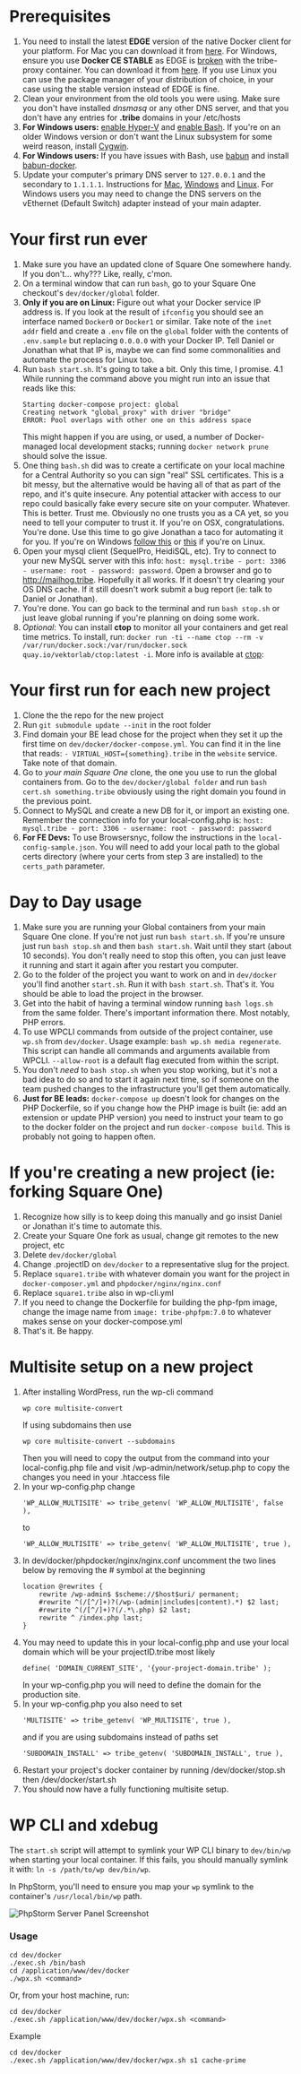 # Prerequisites

1. You need to install the latest **EDGE** version of the native Docker client for your platform. For Mac you can 
download it from [here](https://store.docker.com/editions/community/docker-ce-desktop-mac). For Windows, ensure you use **Docker CE STABLE** as EDGE is [broken](https://github.com/docker/for-win/issues/1829) with the tribe-proxy container. You can download it from [here](https://store.docker.com/editions/community/docker-ce-desktop-windows). If you use Linux you can use the package manager of your distribution of choice, in your case using the stable version instead of EDGE is fine.
2. Clean your environment from the old tools you were using. Make sure you don't have installed _dnsmasq_ or any other DNS server, and that you don't have any entries for **.tribe** domains in your /etc/hosts
3. **For Windows users:** [enable Hyper-V](https://docs.microsoft.com/en-us/virtualization/hyper-v-on-windows/quick-start/enable-hyper-v) and [enable Bash](https://msdn.microsoft.com/en-us/commandline/wsl/install_guide?f=255&MSPPError=-2147217396). If you're on an older Windows version or don't want the Linux subsystem for some weird reason, install [Cygwin](https://www.cygwin.com/).
4. **For Windows users:** If you have issues with Bash, use [babun](https://github.com/babun/babun) and install [babun-docker](https://github.com/tiangolo/babun-docker).
5. Update your computer's primary DNS server to `127.0.0.1` and the secondary to `1.1.1.1`. Instructions for [Mac](http://osxdaily.com/2015/12/05/change-dns-server-settings-mac-os-x/), [Windows](https://www.windowscentral.com/how-change-your-pcs-dns-settings-windows-10) and [Linux](https://support.rackspace.com/how-to/changing-dns-settings-on-linux/). For Windows users you may need to change the DNS servers on the vEthernet (Default Switch) adapter instead of your main adapter.

# Your first run ever

1. Make sure you have an updated clone of Square One somewhere handy. If you don't… why??? Like, really, c'mon.
2. On a terminal window that can run `bash`, go to your Square One checkout's `dev/docker/global` folder. 
3. **Only if you are on Linux:** Figure out what your Docker service IP address is. If you look at the result of `ifconfig` you should see an interface named `Docker0` or `Docker1` or similar. Take note of the `inet addr` field and create a `.env` file on the `global` folder with the contents of `.env.sample` but replacing `0.0.0.0` with your Docker IP. Tell Daniel or Jonathan what that IP is, maybe we can find some commonalities and automate the process for Linux too.
4. Run `bash start.sh`. It's going to take a bit. Only this time, I promise.
4.1 While running the command above you might run into an issue that reads like this:
	```
	Starting docker-compose project: global
	Creating network "global_proxy" with driver "bridge"
	ERROR: Pool overlaps with other one on this address space
	```
	This might happen if you are using, or used, a number of Docker-managed local development stacks; running `docker network prune` should solve the issue. 
5. One thing `bash.sh` did was to create a certificate on your local machine for a Central Authority so you can sign "real" SSL certificates. This is a bit messy, but the alternative would be having all of that as part of the repo, and it's quite insecure. Any potential attacker with access to our repo could basically fake every secure site on your computer. Whatever. This is better. Trust me. Obviously no one trusts you as a CA yet, so you need to tell your computer to trust it. If you're on OSX, congratulations. You're done. Use this time to go give Jonathan a taco for automating it for you. If you're on Windows [follow this](http://www.cs.virginia.edu/~gsw2c/GridToolsDir/Documentation/ImportTrustedCertificates.htm) or [this](https://unix.stackexchange.com/questions/90450/adding-a-self-signed-certificate-to-the-trusted-list) if you're on Linux.
6. Open your mysql client (SequelPro, HeidiSQL, etc). Try to connect to your new MySQL server with this info: `host: mysql.tribe - port: 3306 - username: root - password: password`. Open a browser and go to http://mailhog.tribe. Hopefully it all works. If it doesn't try clearing your OS DNS cache. If it still doesn't work submit a bug report (ie: talk to Daniel or Jonathan).
7. You're done. You can go back to the terminal and run `bash stop.sh` or just leave global running if you're planning on doing some work.
8. _Optional_: You can install **ctop** to monitor all your containers and get real time metrics. To install, run: `docker run -ti --name ctop --rm -v /var/run/docker.sock:/var/run/docker.sock quay.io/vektorlab/ctop:latest -i`. More info is available at [ctop](https://github.com/bcicen/ctop):

# Your first run for each new project

1. Clone the the repo for the new project
2. Run `git submodule update --init` in the root folder
3. Find domain your BE lead chose for the project when they set it up the first time on `dev/docker/docker-compose.yml`. You can find it in the line that reads: `- VIRTUAL_HOST={something}.tribe` in the `website` service. Take note of that domain.
4. Go to *your main Square One* clone, the one you use to run the global containers from. Go to the `dev/docker/global folder` and run `bash cert.sh something.tribe` obviously using the right domain you found in the previous point.
5. Connect to MySQL and create a new DB for it, or import an existing one. Remember the connection info for your local-config.php is: `host: mysql.tribe - port: 3306 - username: root - password: password`
6. **For FE Devs:** To use Browsersnyc, follow the instructions in the `local-config-sample.json`. You will need to add your local path to the global certs directory (where your certs from step 3 are installed) to the `certs_path` parameter.


# Day to Day usage

1. Make sure you are running your Global containers from your main Square One clone. If you're not just run `bash start.sh`. If you're unsure just run `bash stop.sh` and then `bash start.sh`. Wait until they start (about 10 seconds). You don't really need to stop this often, you can just leave it running and start it again after you restart you computer.
2. Go to the folder of the project you want to work on and in `dev/docker` you'll find another `start.sh`. Run it with `bash start.sh`. That's it. You should be able to load the project in the browser.
3. Get into the habit of having a terminal window running `bash logs.sh` from the same folder. There's important information there. Most notably, PHP errors.
4. To use WPCLI commands from outside of the project container, use `wp.sh` from `dev/docker`. Usage example: `bash wp.sh media regenerate`. This script can handle all commands and arguments available from WPCLI. `--allow-root` is a default flag executed from within the script.
5. You don't *need* to `bash stop.sh` when you stop working, but it's not a bad idea to do so and to start it again next time, so if someone on the team pushed changes to the infrastructure you'll get them automatically.
6. **Just for BE leads:** `docker-compose up` doesn't look for changes on the PHP Dockerfile, so if you change how the PHP image is built (ie: add an extension or update PHP version) you need to instruct your team to go to the docker folder on the project and run `docker-compose build`. This is probably not going to happen often.

# If you're creating a new project (ie: forking Square One)

1. Recognize how silly is to keep doing this manually and go insist Daniel or Jonathan it's time to automate this.
2. Create your Square One fork as usual, change git remotes to the new project, etc
3. Delete `dev/docker/global`
4. Change .projectID on `dev/docker` to a representative slug for the project.
5. Replace `square1.tribe` with whatever domain you want for the project in `docker-composer.yml` and `phpdocker/nginx/nginx.conf`
6. Replace `square1.tribe` also in wp-cli.yml
7. If you need to change the Dockerfile for building the php-fpm image, change the image name from `image: tribe-phpfpm:7.0` to whatever makes sense on your docker-compose.yml
8. That's it. Be happy.

# Multisite setup on a new project

1. After installing WordPress, run the wp-cli command
    ```
    wp core multisite-convert
    ```
    If using subdomains then use
    ```
    wp core multisite-convert --subdomains
    ```
    Then you will need to copy the output from the command into your local-config.php file and visit /wp-admin/network/setup.php to copy the changes you need in your .htaccess file
2. In your wp-config.php change 
    ```
    'WP_ALLOW_MULTISITE' => tribe_getenv( 'WP_ALLOW_MULTISITE', false ),
    ```
    to
    ```
    'WP_ALLOW_MULTISITE' => tribe_getenv( 'WP_ALLOW_MULTISITE', true ),
    ```
3. In dev/docker/phpdocker/nginx/nginx.conf uncomment the two lines below by removing the # symbol at the beginning
    ```
    location @rewrites {
        rewrite /wp-admin$ $scheme://$host$uri/ permanent;
        #rewrite ^(/[^/]+)?(/wp-(admin|includes|content).*) $2 last;
        #rewrite ^(/[^/]+)?(/.*\.php) $2 last;
        rewrite ^ /index.php last;
    }
    ```
4. You may need to update this in your local-config.php and use your local domain which will be your projectID.tribe most likely
    ```
    define( 'DOMAIN_CURRENT_SITE', '{your-project-domain.tribe' );
    ``` 
    In your wp-config.php you will need to define the domain for the production site.
5. In your wp-config.php you also need to set 
   ```
   'MULTISITE' => tribe_getenv( 'WP_MULTISITE', true ),
   ```
   and if you are using subdomains instead of paths set
   ```
   'SUBDOMAIN_INSTALL' => tribe_getenv( 'SUBDOMAIN_INSTALL', true ),
   ```
6. Restart your project's docker container by running /dev/docker/stop.sh then /dev/docker/start.sh
7. You should now have a fully functioning multisite setup.

# WP CLI and xdebug

The `start.sh` script will attempt to symlink your WP CLI binary to `dev/bin/wp` when starting your local container. If
this fails, you should manually symlink it with: `ln -s /path/to/wp dev/bin/wp`.

In PhpStorm, you'll need to ensure you map your `wp` symlink to the container's `/usr/local/bin/wp` path.

![PhpStorm Server Panel Screenshot](https://i.imgur.com/ZXHxLty.png)

### Usage

```
cd dev/docker
./exec.sh /bin/bash
cd /application/www/dev/docker
./wpx.sh <command>
```
Or, from your host machine, run:

```
cd dev/docker
./exec.sh /application/www/dev/docker/wpx.sh <command>
```

Example

```
cd dev/docker
./exec.sh /application/www/dev/docker/wpx.sh s1 cache-prime
```
